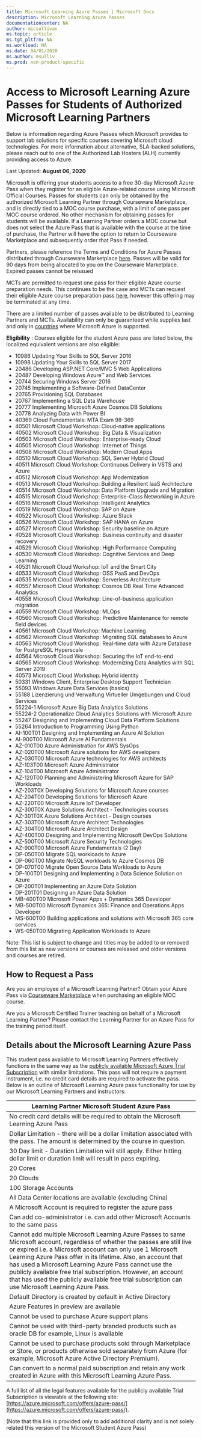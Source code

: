 ```yaml
---
title: Microsoft Learning Azure Passes | Microsoft Docs
description: Microsoft Learning Azure Passes
documentationcenter: NA
author: micsullivan
ms.topic: article
ms.tgt_pltfrm: NA
ms.workload: NA
ms.date: 04/01/2020
ms.author: msulliv
ms.prod: non-product-specific
---
```


# Access to Microsoft Learning Azure Passes for Students of Authorized Microsoft Learning Partners

<div>Below is information regarding Azure Passes which Microsoft provides to support lab solutions for specific courses covering Microsoft cloud technologies.  For more information about alternative, SLA-backed solutions, please reach out to one of the Authorized Lab Hosters (ALH) currently providing access to Azure.</div>

Last Updated: **August 06, 2020**

Microsoft is offering your students access to a free 30-day Microsoft Azure Pass when they register for an eligible Azure-related course using Microsoft Official Courses. Passes for students can only be obtained by the authorized Microsoft Learning Partner through Courseware Marketplace, and is directly tied to a MOC course purchase, with a limit of one pass per MOC course ordered. No other mechanism for obtaining passes for students will be available. If a Learning Partner orders a MOC course but does not select the Azure Pass that is available with the course at the time of purchase, the Partner will have the option to return to Courseware Marketplace and subsequently order that Pass if needed.

Partners, please reference the Terms and Conditions for Azure Passes distributed through Courseware Marketplace [here](https://shop.courseware-marketplace.com/shop/en-GB/Content/TermsAndConditions). Passes will be valid for 90 days from being allocated to you on the Courseware Marketplace. Expired passes cannot be reissued

MCTs are permitted to request one pass for their eligible Azure course preparation needs. This continues to be the case and MCTs can request their eligible Azure course preparation pass [here](https://vouchers.cloudapp.net/AzurePass/), however this offering may be terminated at any time.

There are a limited number of passes available to be distributed to Learning Partners and MCTs. Availability can only be guaranteed while supplies last and only in [countries](https://www.windowsazure.com/pricing/faq/) where Microsoft Azure is supported.

**Eligibility** : Courses eligible for the student Azure pass are listed below, the localized equivalent versions are also eligible:

- 10986 Updating Your Skills to SQL Server 2016
- 10998 Updating Your Skills to SQL Server 2017
- 20486 Developing ASP.NET Core/MVC 5 Web Applications
- 20487 Developing Windows Azure&trade; and Web Services
- 20744 Securing Windows Server 2016
- 20745 Implementing a Software-Defined DataCenter
- 20765 Provisioning SQL Databases
- 20767 Implementing a SQL Data Warehouse
- 20777 Implementing Microsoft Azure Cosmos DB Solutions
- 20778 Analyzing Data with Power BI
- 40369 Cloud Fundamentals: MTA Exam 98-369
- 40501 Microsoft Cloud Workshop: Cloud-native applications
- 40502 Microsoft Cloud Workshop: Big Data & Visualization
- 40503 Microsoft Cloud Workshop: Enterprise-ready Cloud
- 40505 Microsoft Cloud Workshop: Internet of Things
- 40508 Microsoft Cloud Workshop: Modern Cloud Apps
- 40510 Microsoft Cloud Workshop: SQL Server Hybrid Cloud
- 40511 Microsoft Cloud Workshop: Continuous Delivery in VSTS and Azure
- 40512 Microsoft Cloud Workshop: App Modernization
- 40513 Microsoft Cloud Workshop: Building a Resilient IaaS Architecture
- 40514 Microsoft Cloud Workshop: Data Platform Upgrade and Migration
- 40515 Microsoft Cloud Workshop: Enterprise-Class Networking in Azure
- 40516 Microsoft Cloud Workshop: Intelligent Analytics
- 40519 Microsoft Cloud Workshop: SAP on Azure
- 40522 Microsoft Cloud Workshop: Azure Stack
- 40526 Microsoft Cloud Workshop: SAP HANA on Azure
- 40527 Microsoft Cloud Workshop: Security baseline on Azure
- 40528 Microsoft Cloud Workshop: Business continuity and disaster recovery
- 40529 Microsoft Cloud Workshop: High Performance Computing
- 40530 Microsoft Cloud Workshop: Cognitive Services and Deep Learning
- 40531 Microsoft Cloud Workshop: IoT and the Smart City
- 40533 Microsoft Cloud Workshop: OSS PaaS and DevOps
- 40535 Microsoft Cloud Workshop: Serverless Architecture
- 40557 Microsoft Cloud Workshop: Cosmos DB Real Time Advanced Analytics
- 40558 Microsoft Cloud Workshop: Line-of-business application migration
- 40559 Microsoft Cloud Workshop: MLOps
- 40560 Microsoft Cloud Workshop: Predictive Maintenance for remote field devices
- 40561 Microsoft Cloud Workshop: Machine Learning
- 40562 Microsoft Cloud Workshop: Migrating SQL databases to Azure
- 40563 Microsoft Cloud Workshop: Real-time data with Azure Database for PostgreSQL Hyperscale
- 40564 Microsoft Cloud Workshop: Securing the IoT end-to-end
- 40565 Microsoft Cloud Workshop: Modernizing Data Analytics with SQL Server 2019
- 40573 Microsoft Cloud Workshop: Hybrid identity
- 50331 Windows Client, Enterprise Desktop Support Technician
- 55093 Windows Azure Data Services (basics)
- 55188 Lizenzierung und Verwaltung Virtueller Umgebungen und Cloud Services
- 55224-1 Microsoft Azure Big Data Analytics Solutions
- 55224-2 Operationalize Cloud Analytics Solutions with Microsoft Azure
- 55247 Designing and Implementing Cloud Data Platform Solutions
- 55264 Introduction to Programming Using Python
- AI-100T01 Designing and Implementing an Azure AI Solution
- AI-900T00 Microsoft Azure AI Fundamentals
- AZ-010T00 Azure Administration for AWS SysOps
- AZ-020T00 Microsoft Azure solutions for AWS developers
- AZ-030T00 Microsoft Azure technologies for AWS architects
- AZ-103T00 Microsoft Azure Administrator
- AZ-104T00 Microsoft Azure Administrator
- AZ-120T00 Planning and Administering Microsoft Azure for SAP Workloads
- AZ-203T0X Developing Solutions for Microsoft Azure courses
- AZ-204T00 Developing Solutions for Microsoft Azure
- AZ-220T00 Microsoft Azure IoT Developer
- AZ-300T0X Azure Solutions Architect - Technologies courses
- AZ-301T0X Azure Solutions Architect - Design courses
- AZ-303T00 Microsoft Azure Architect Technologies
- AZ-304T00 Microsoft Azure Architect Design
- AZ-400T00 Designing and Implementing Microsoft DevOps Solutions
- AZ-500T00 Microsoft Azure Security Technologies
- AZ-900T00 Microsoft Azure Fundamentals (2 Day)
- DP-050T00 Migrate SQL workloads to Azure
- DP-060T00 Migrate NoSQL workloads to Azure Cosmos DB
- DP-070T00 Migrate Open Source Data Workloads to Azure
- DP-100T01 Designing and Implementing a Data Science Solution on Azure
- DP-200T01 Implementing an Azure Data Solution
- DP-201T01 Designing an Azure Data Solution
- MB-400T00 Microsoft Power Apps + Dynamics 365 Developer
- MB-500T00 Microsoft Dynamics 365: Finance and Operations Apps Developer
- MS-600T00 Building applications and solutions with Microsoft 365 core services
- WS-050T00 Migrating Application Workloads to Azure

Note: This list is subject to change and titles may be added to or removed from this list as new versions or courses are released and older versions and courses are retired.

## How to Request a Pass

Are you an employee of a Microsoft Learning Partner? Obtain your Azure Pass via [Courseware Marketplace](https://shop.courseware-marketplace.com/) when purchasing an eligible MOC course.

Are you a Microsoft Certified Trainer teaching on behalf of a Microsoft Learning Partner? Please contact the Learning Partner for an Azure Pass for the training period itself.

## Details about the Microsoft Learning Azure Pass

This student pass available to Microsoft Learning Partners effectively functions in the same way as the [publicly available Microsoft Azure Trial Subscription](https://azure.microsoft.com/pricing/free-trial/) with similar limitations. This pass will not require a payment instrument, i.e. no credit card details are required to activate the pass. Below is an outline of Microsoft Learning Azure pass functionality for use by our Microsoft Learning Partners and instructors:

| Learning Partner Microsoft Student Azure Pass |
| --- |
| No credit card details will be required to obtain the Microsoft Learning Azure Pass |
| Dollar Limitation - there will be a dollar limitation associated with the pass. The amount is determined by the course in question. |
| 30 Day limit - Duration Limitation will still apply. Either hitting dollar limit or duration limit will result in pass expiring. |
| 20 Cores |
| 20 Clouds |
| 100 Storage Accounts |
| All Data Center locations are available (excluding China) |
| A Microsoft Account is required to register the azure pass |
| Can add co-administrator i.e. can add other Microsoft Accounts to the same pass |
| Cannot add multiple Microsoft Learning Azure Passes to same Microsoft account, regardless of whether the passes are still live or expired i.e. a Microsoft account can only use 1 Microsoft Learning Azure Pass offer in its lifetime. Also, an account that has used a Microsoft Learning Azure Pass cannot use the publicly available free trial subscription. However, an account that has used the publicly available free trial subscription can use Microsoft Learning Azure Pass. |
| Default Directory is created by default in Active Directory |
| Azure Features in preview are available |
| Cannot be used to purchase Azure support plans |
| Cannot be used with third-party branded products such as oracle DB for example, Linux is available |
| Cannot be used to purchase products sold through Marketplace or Store, or products otherwise sold separately from Azure (for example, Microsoft Azure Active Directory Premium). |
| Can convert to a normal paid subscription and retain any work created in Azure with this Microsoft Learning Azure Pass. |

A full list of all the legal features available for the publicly available Trial Subscription is viewable at the following site: [https://azure.microsoft.com/offers/azure-pass/](https://azure.microsoft.com/offers/azure-pass/).

(Note that this link is provided only to add additional clarity and is not solely related this version of the Microsoft Student Azure Pass)
